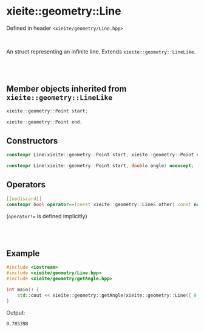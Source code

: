 # xieite::geometry::Line
Defined in header `<xieite/geometry/Line.hpp>`

<br/>

An struct representing an infinite line. Extends `xieite::geometry::LineLike`.

<br/><br/>

## Member objects inherited from `xieite::geometry::LineLike`
```cpp
xieite::geometry::Point start;
```
```cpp
xieite::geometry::Point end;
```

## Constructors
```cpp
constexpr Line(xieite::geometry::Point start, xieite::geometry::Point end) noexcept;
```
```cpp
constexpr Line(xieite::geometry::Point start, double angle) noexcept;
```

## Operators
```cpp
[[nodiscard]]
constexpr bool operator==(const xieite::geometry::Line& other) const noexcept;
```
(`operator!=` is defined implicitly)

<br/><br/>

## Example
```cpp
#include <iostream>
#include <xieite/geometry/Line.hpp>
#include <xieite/geometry/getAngle.hpp>

int main() {
	std::cout << xieite::geometry::getAngle(xieite::geometry::Line({ 0.0, 0.0 }, { 1.0, 1.0 })) << '\n';
}
```
Output:
```
0.785398
```
